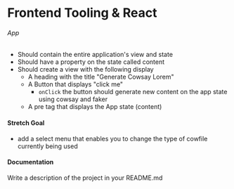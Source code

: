 Frontend Tooling & React
===

###### App
* Should contain the entire application's view and state
* Should have a property on the state called content 
* Should create a view with the following display
  * A heading with the title "Generate Cowsay Lorem"
  * A Button that displays "click me"
    * `onClick` the button should generate new content on the app state using cowsay and faker
  * A pre tag that displays the App state (content)

#### Stretch Goal 
* add a select menu that enables you to change the type of cowfile currently being used

#### Documentation  
Write a description of the project in your README.md
